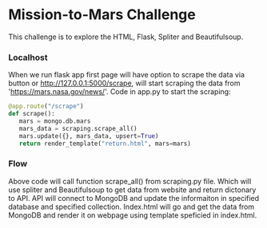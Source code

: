 # Mission-to-Mars Challenge
This challenge is to explore the HTML, Flask, Spliter and Beautifulsoup.
### Localhost
When we run flask app first page will have option to scrape the data via button or http://127.0.0.1:5000/scrape, will start scraping the data from 'https://mars.nasa.gov/news/'. Code in app.py to start the scraping:
```python
@app.route("/scrape")
def scrape():
   mars = mongo.db.mars
   mars_data = scraping.scrape_all()
   mars.update({}, mars_data, upsert=True)
   return render_template("return.html", mars=mars)
```
### Flow
Above code will call function scrape_all() from scraping.py file. Which will use spliter and Beautifulsoup to get data from website and return dictonary to API. API will connect to MongoDB and update the informaiton in specified database and specified collection. Index.html will go and get the data from MongoDB and render it on webpage using template speficied in index.html.


